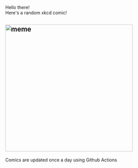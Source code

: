 Hello there! <br>Here's a random xkcd comic!<br>
## <img src="https://imgs.xkcd.com/comics/i_shouldnt_complain.png" alt="meme" width="400"/><br>
Comics are updated once a day using Github Actions